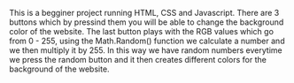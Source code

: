 This is a begginer project running HTML, CSS and Javascript.
There are 3 buttons which by pressind them you will be able to change the background color of the website.
The last button plays with the RGB values which go from 0 - 255, using the Math.Random() function we calculate a number and we then multiply it by 255. 
In this way we have random numbers everytime we press the random button and it then creates different colors for the background of the website.
